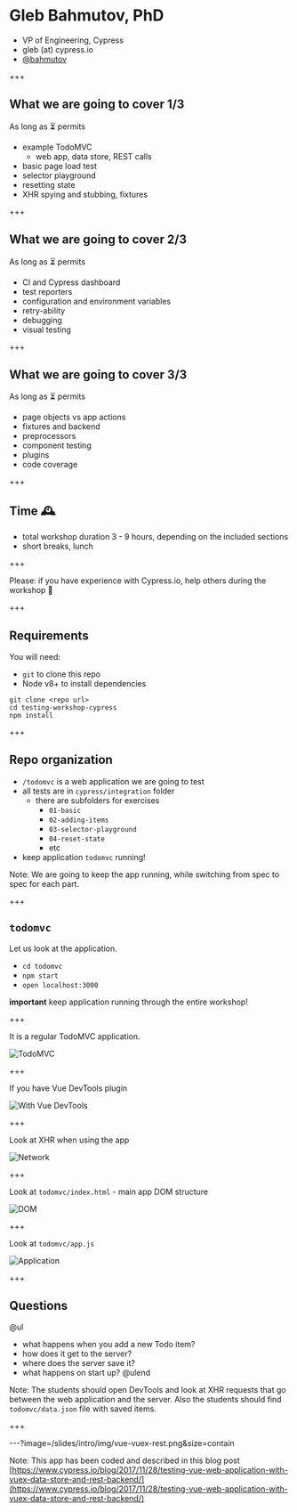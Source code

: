 # Gleb Bahmutov, PhD

- VP of Engineering, Cypress
- gleb (at) cypress.io
- [@bahmutov](https://twitter.com/bahmutov)

+++

## What we are going to cover 1/3

As long as ⏳ permits

- example TodoMVC
  * web app, data store, REST calls
- basic page load test
- selector playground
- resetting state
- XHR spying and stubbing, fixtures

+++

## What we are going to cover 2/3

As long as ⏳ permits

- CI and Cypress dashboard
- test reporters
- configuration and environment variables
- retry-ability
- debugging
- visual testing

+++
## What we are going to cover 3/3

As long as ⏳ permits

- page objects vs app actions
- fixtures and backend
- preprocessors
- component testing
- plugins
- code coverage

+++

## Time 🕰

- total workshop duration 3 - 9 hours, depending on the included sections
- short breaks, lunch

+++

Please: if you have experience with Cypress.io, help others during the workshop 🙏

+++

## Requirements

You will need:

- `git` to clone this repo
- Node v8+ to install dependencies

```text
git clone <repo url>
cd testing-workshop-cypress
npm install
```

+++

## Repo organization

- `/todomvc` is a web application we are going to test
- all tests are in `cypress/integration` folder
  - there are subfolders for exercises
    - `01-basic`
    - `02-adding-items`
    - `03-selector-playground`
    - `04-reset-state`
    - etc
- keep application `todomvc` running!

Note:
We are going to keep the app running, while switching from spec to spec for each part.

+++

## `todomvc`

Let us look at the application.

- `cd todomvc`
- `npm start`
- `open localhost:3000`

**important** keep application running through the entire workshop!

+++

It is a regular TodoMVC application.

![TodoMVC](/slides/intro/img/todomvc.png)

+++

If you have Vue DevTools plugin

![With Vue DevTools](/slides/intro/img/vue-devtools.png)

+++

Look at XHR when using the app

![Network](/slides/intro/img/network.png)

+++

Look at `todomvc/index.html` - main app DOM structure

![DOM](/slides/intro/img/DOM.png)

+++

Look at `todomvc/app.js`

![Application](/slides/intro/img/app.png)

+++

## Questions

@ul
- what happens when you add a new Todo item?
- how does it get to the server?
- where does the server save it?
- what happens on start up?
@ulend

Note:
The students should open DevTools and look at XHR requests that go between the web application and the server. Also the students should find `todomvc/data.json` file with saved items.

+++


---?image=/slides/intro/img/vue-vuex-rest.png&size=contain

Note:
This app has been coded and described in this blog post [https://www.cypress.io/blog/2017/11/28/testing-vue-web-application-with-vuex-data-store-and-rest-backend/](https://www.cypress.io/blog/2017/11/28/testing-vue-web-application-with-vuex-data-store-and-rest-backend/)
